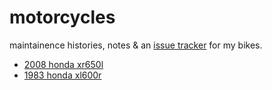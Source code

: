 # motorcycles

maintainence histories, notes & an [issue tracker](https://github.com/axelav/motorcycles/issues) for my bikes.

- [2008 honda xr650l](xr650l/)
- [1983 honda xl600r](xl600r/)
